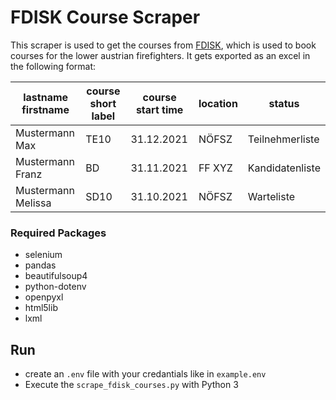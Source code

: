 # FDISK Course Scraper

This scraper is used to get the courses from [FDISK](app.fdisk.at), which is used to book courses for the lower austrian firefighters.
It gets exported as an excel in the following format:

| lastname firstname | course short label | course start time | location          | status          |
|--------------------|--------------------|-------------------|-------------------|-----------------|
| Mustermann Max     | TE10               | 31.12.2021        | NÖFSZ             | Teilnehmerliste |
| Mustermann Franz   | BD                 | 31.11.2021        | FF XYZ            | Kandidatenliste |
| Mustermann Melissa | SD10               | 31.10.2021        | NÖFSZ             | Warteliste      |

### Required Packages

* selenium
* pandas
* beautifulsoup4
* python-dotenv
* openpyxl
* html5lib
* lxml

## Run

* create an `.env` file with your credantials like in `example.env`
* Execute the `scrape_fdisk_courses.py` with Python 3